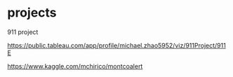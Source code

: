 # projects
911 project

https://public.tableau.com/app/profile/michael.zhao5952/viz/911Project/911E

https://www.kaggle.com/mchirico/montcoalert

